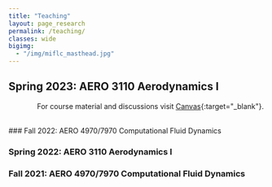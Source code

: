 ```yaml
---
title: "Teaching"
layout: page_research
permalink: /teaching/
classes: wide
bigimg:
  - "/img/miflc_masthead.jpg"
---
```


## Spring 2023: AERO 3110 Aerodynamics I

<!---[<font size="+2"> Syllabus </font>](/pdf/Syllabus-fall2022-CFD.pdf){:target="_blank"}{: .btn .btn--primary .btn--small}
-->
    For course material and discussions visit [Canvas](https://auburn.instructure.com/){:target="_blank"}.

<br />
### Fall 2022:         AERO 4970/7970 Computational Fluid Dynamics

### Spring 2022:         AERO 3110 Aerodynamics I
  
### Fall 2021:         AERO 4970/7970 Computational Fluid Dynamics

<br />
<br />
<br />
<br />
<br />
<br />
<br />
<br />
<br />
<br />
<br />
<br />
<br />
<br />
<br />

















